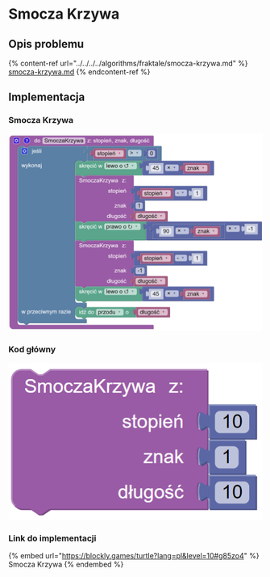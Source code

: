 # Smocza Krzywa

## Opis problemu

{% content-ref url="../../../../algorithms/fraktale/smocza-krzywa.md" %}
[smocza-krzywa.md](../../../../algorithms/fraktale/smocza-krzywa.md)
{% endcontent-ref %}

## Implementacja

### Smocza Krzywa

![Funkcja rysująca smoczą krzywą](<../../../../.gitbook/assets/image (22).png>)

### Kod główny

![Wywołanie funkcji rysującej smoczą krzywą](<../../../../.gitbook/assets/image (23).png>)

### Link do implementacji

{% embed url="https://blockly.games/turtle?lang=pl&level=10#g85zo4" %}
Smocza Krzywa
{% endembed %}
